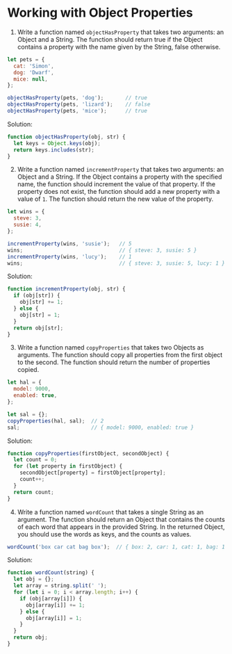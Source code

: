 # Working with Object Properties

1. Write a function named `objectHasProperty` that takes two arguments: an Object and a String. The function should return true if the Object contains a property with the name given by the String, false otherwise.
```js
let pets = {
  cat: 'Simon',
  dog: 'Dwarf',
  mice: null,
};

objectHasProperty(pets, 'dog');       // true
objectHasProperty(pets, 'lizard');    // false
objectHasProperty(pets, 'mice');      // true
```

Solution:
```js
function objectHasProperty(obj, str) {
  let keys = Object.keys(obj);
  return keys.includes(str);
}
```

2. Write a function named `incrementProperty` that takes two arguments: an Object and a String. If the Object contains a property with the specified name, the function should increment the value of that property. If the property does not exist, the function should add a new property with a value of `1`. The function should return the new value of the property.
```js
let wins = {
  steve: 3,
  susie: 4,
};

incrementProperty(wins, 'susie');   // 5
wins;                               // { steve: 3, susie: 5 }
incrementProperty(wins, 'lucy');    // 1
wins;                               // { steve: 3, susie: 5, lucy: 1 }
```

Solution:
```js
function incrementProperty(obj, str) {
  if (obj[str]) {
    obj[str] += 1;
  } else {
    obj[str] = 1;
  }
  return obj[str];
}
```

3. Write a function named `copyProperties` that takes two Objects as arguments. The function should copy all properties from the first object to the second. The function should return the number of properties copied.
```js
let hal = {
  model: 9000,
  enabled: true,
};

let sal = {};
copyProperties(hal, sal);  // 2
sal;                       // { model: 9000, enabled: true }
```

Solution:
```js
function copyProperties(firstObject, secondObject) {
  let count = 0;
  for (let property in firstObject) {
    secondObject[property] = firstObject[property];
    count++;
  }
  return count;
}
```

4. Write a function named `wordCount` that takes a single String as an argument. The function should return an Object that contains the counts of each word that appears in the provided String. In the returned Object, you should use the words as keys, and the counts as values.
```js
wordCount('box car cat bag box');  // { box: 2, car: 1, cat: 1, bag: 1 }
```

Solution:
```js
function wordCount(string) {
  let obj = {};
  let array = string.split(' ');
  for (let i = 0; i < array.length; i++) {
    if (obj[array[i]]) {
      obj[array[i]] += 1;
    } else {
      obj[array[i]] = 1;
    }
  }
  return obj;
}
```